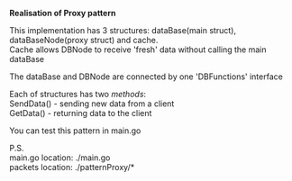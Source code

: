 <b>Realisation of Proxy pattern</b>

This implementation has 3 structures: dataBase(main struct), dataBaseNode(proxy struct) and cache.<br>
Cache allows DBNode to receive 'fresh' data without calling the main dataBase

The dataBase and DBNode are connected by one 'DBFunctions' interface

Each of structures has two <i>methods</i>:<br>
SendData() - sending new data from a client <br>
GetData() - returning data to the client

You can test this pattern in main.go

P.S.<br>
main.go location: ./main.go<br>
packets location: ./patternProxy/* 
